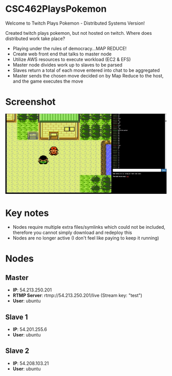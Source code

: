 # CSC462PlaysPokemon
Welcome to Twitch Plays Pokemon - Distributed Systems Version!

Created twitch plays pokemon, but not hosted on twitch. Where does distributed work take place? 
- Playing under the rules of democracy...MAP REDUCE!
- Create web front end that talks to master node
- Utilize AWS resources to execute workload (EC2 & EFS)
- Master node divides work up to slaves to be parsed
- Slaves return a total of each move entered into chat to be aggregated
- Master sends the chosen move decided on by Map Reduce to the host, and the game executes the move

# Screenshot
![Alt text](example.jpg?raw=true "Sample gameplay")

# Key notes
- Nodes require multiple extra files/symlinks which could not be included, therefore you cannot simply download and redeploy this
- Nodes are no longer active (I don't feel like paying to keep it running)

# Nodes
## Master
- __IP__: 54.213.250.201
- __RTMP Server__: rtmp://54.213.250.201/live (Stream key: "test")
- __User__: ubuntu 

## Slave 1
- __IP__: 54.201.255.6
- __User__: ubuntu 

## Slave 2
- __IP__: 54.208.103.21
- __User__: ubuntu 

